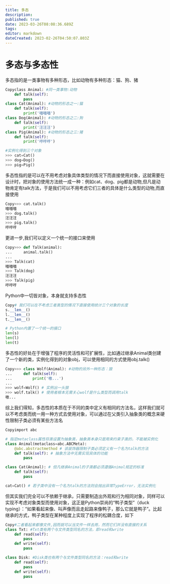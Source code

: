 ```yaml
---
title: 多态
description: 
published: true
date: 2023-03-26T08:08:36.689Z
tags: 
editor: markdown
dateCreated: 2023-02-26T04:50:07.803Z
---
```


# 多态与多态性

多态指的是一类事物有多种形态，比如动物有多种形态：猫、狗、猪

```python
Copyclass Animal: #同一类事物:动物
    def talk(self):
        pass
class Cat(Animal): #动物的形态之一:猫
    def talk(self):
        print('喵喵喵')
class Dog(Animal): #动物的形态之二:狗
    def talk(self):
        print('汪汪汪')
class Pig(Animal): #动物的形态之三:猪
    def talk(self):
        print('哼哼哼')

#实例化得到三个对象
>>> cat=Cat()
>>> dog=Dog()
>>> pig=Pig()
```



多态性指的是可以在不用考虑对象具体类型的情况下而直接使用对象，这就需要在设计时，把对象的使用方法统一成一种：例如cat、dog、pig都是动物,但凡是动物肯定有talk方法，于是我们可以不用考虑它们三者的具体是什么类型的动物,而直接使用

```python
Copy>>> cat.talk()
喵喵喵
>>> dog.talk()
汪汪汪
>>> pig.talk()
哼哼哼
```

更进一步,我们可以定义一个统一的接口来使用

```python
Copy>>> def Talk(animal):
...     animal.talk()
... 
>>> Talk(cat)
喵喵喵
>>> Talk(dog)
汪汪汪
>>> Talk(pig)
哼哼哼
```



Python中一切皆对象，本身就支持多态性

```python
Copy# 我们可以在不考虑三者类型的情况下直接使用统计三个对象的长度
s.__len__()
l.__len__()
t.__len__()

# Python内置了一个统一的接口
len(s)
len(l)
len(t)
```



多态性的好处在于增强了程序的灵活性和可扩展性，比如通过继承Animal类创建了一个新的类，实例化得到的对象obj，可以使用相同的方式使用obj.talk()

```python
Copy>>> class Wolf(Animal): #动物的另外一种形态：狼
...     def talk(self):
...         print('嗷...')
... 
>>> wolf=Wolf() # 实例出一头狼
>>> wolf.talk() # 使用者根本无需关心wolf是什么类型而调用talk
嗷...
```



综上我们得知，多态性的本质在于不同的类中定义有相同的方法名，这样我们就可以不考虑类而统一用一种方式去使用对象，可以通过在父类引入抽象类的概念来硬性限制子类必须有某些方法名

```python
Copyimport abc

# 指定metaclass属性将类设置为抽象类，抽象类本身只是用来约束子类的，不能被实例化
class Animal(metaclass=abc.ABCMeta):
    @abc.abstractmethod # 该装饰器限制子类必须定义有一个名为talk的方法
    def talk(self): # 抽象方法中无需实现具体的功能
        pass

class Cat(Animal): # 但凡继承Animal的子类都必须遵循Animal规定的标准
    def talk(self):
        pass

cat=Cat() # 若子类中没有一个名为talk的方法则会抛出异常TypeError，无法实例化
```



但其实我们完全可以不依赖于继承，只需要制造出外观和行为相同对象，同样可以实现不考虑对象类型而使用对象，这正是Python崇尚的“鸭子类型”（duck typing）：“如果看起来像、叫声像而且走起路来像鸭子，那么它就是鸭子”。比起继承的方式，鸭子类型在某种程度上实现了程序的松耦合度，如下



```python
Copy#二者看起来都像文件,因而就可以当文件一样去用，然而它们并没有直接的关系
class Txt: #Txt类有两个与文件类型同名的方法，即read和write
    def read(self):
        pass
    def write(self):
        pass

class Disk: #Disk类也有两个与文件类型同名的方法：read和write
    def read(self):
        pass
    def write(self):
        pass
```

